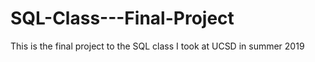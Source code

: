# SQL-Class---Final-Project
This is the final project to the SQL class I took at UCSD in summer 2019

